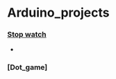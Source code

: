 # Arduino_projects

### [Stop watch](https://github.com/guen-a-park/Arduino_projects/tree/main/Stop_Watch)
+

### [Dot_game]
